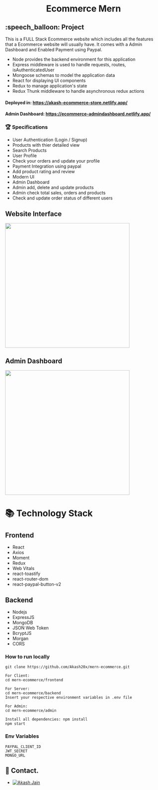<div align="center">
  
# Ecommerce Mern
</div>


<h2>:speech_balloon: Project</h2>
<p>This is a FULL Stack Ecommerce website which includes all the features that a Ecommerce website will usually have. It comes with a Admin Dashboard and Enabled Payment using Paypal.
</p>

* Node provides the backend environment for this application
* Express middleware is used to handle requests, routes, isAuthenticatedUser
* Mongoose schemas to model the application data
* React for displaying UI components
* Redux to manage application's state
* Redux Thunk middleware to handle asynchronous redux actions

#### Deployed in: https://akash-ecommerce-store.netlify.app/
#### Admin Dashboard: https://ecommerce-admindashboard.netlify.app/


### 🏆 Specifications

* User Authentication (Login / Signup)
* Products with thier detailed view
* Search Products
* User Profile
* Check your orders and update your profile
* Payment Integration using paypal
* Add product rating and review
* Modern UI
* Admin Dashboard
* Admin add, delete and update products
* Admin check total sales, orders and products
* Check and update order status of different users 

## Website Interface

<img src="https://user-images.githubusercontent.com/46225357/188305060-eed6270c-202d-4c98-8ad2-2ac4e9db26b3.png" height="400" />

## Admin Dashboard

<img src="https://user-images.githubusercontent.com/46225357/188317332-3cdfadb5-4eb2-4a98-9d06-7c5c058dc0d3.png" height="400" />




# 📚 Technology Stack

## Frontend

- React
- Axios
- Moment
- Redux
- Web Vitals
- react-toastify
- react-router-dom
- react-paypal-button-v2

## Backend

- Nodejs
- ExpressJS
- MongoDB
- JSON Web Token
- BcryptJS
- Morgan
- CORS


### How to run locally
```
git clone https://github.com/Akash20x/mern-ecommerce.git

For Client:
cd mern-ecommerce/frontend

For Server:
cd mern-ecommerce/backend
Insert your respective environment variables in .env file

For Admin:
cd mern-ecommerce/admin

Install all dependencies: npm install
npm start
```

### Env Variables

```
PAYPAL_CLIENT_ID
JWT_SECRET
MONGO_URL
```

## 💬 Contact.
 * [![Akash Jain](https://custom-icon-badges.herokuapp.com/badge/-Akash%20Jain-%23181717?style=flat&logo=github&logoColor=white&labelColor=111)](https://github.com/Akash20x)


